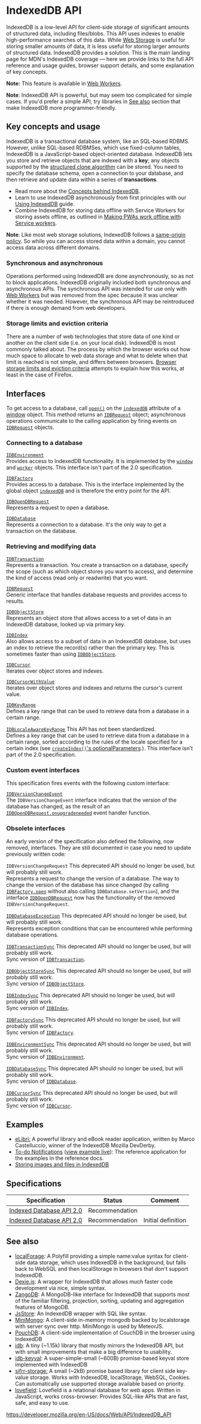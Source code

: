 IndexedDB API
=============

IndexedDB is a low-level API for client-side storage of significant amounts of structured data, including files/blobs. This API uses indexes to enable high-performance searches of this data. While [Web Storage](web_storage_api) is useful for storing smaller amounts of data, it is less useful for storing larger amounts of structured data. IndexedDB provides a solution. This is the main landing page for MDN's IndexedDB coverage — here we provide links to the full API reference and usage guides, browser support details, and some explanation of key concepts.

**Note:** This feature is available in [Web Workers](web_workers_api).

**Note**: IndexedDB API is powerful, but may seem too complicated for simple cases. If you'd prefer a simple API, try libraries in [See also](#see_also) section that make IndexedDB more programmer-friendly.

Key concepts and usage
----------------------

IndexedDB is a transactional database system, like an SQL-based RDBMS. However, unlike SQL-based RDBMSes, which use fixed-column tables, IndexedDB is a JavaScript-based object-oriented database. IndexedDB lets you store and retrieve objects that are indexed with a **key**; any objects supported by the [structured clone algorithm](web_workers_api/structured_clone_algorithm) can be stored. You need to specify the database schema, open a connection to your database, and then retrieve and update data within a series of **transactions**.

-   Read more about the [Concepts behind IndexedDB](indexeddb_api/basic_concepts_behind_indexeddb).
-   Learn to use IndexedDB asynchronously from first principles with our [Using IndexedDB](indexeddb_api/using_indexeddb) guide.
-   Combine IndexedDB for storing data offline with Service Workers for storing assets offline, as outlined in [Making PWAs work offline with Service workers](https://developer.mozilla.org/en-US/docs/Web/Progressive_web_apps/Offline_Service_workers).

**Note**: Like most web storage solutions, IndexedDB follows a [same-origin policy](https://www.w3.org/Security/wiki/Same_Origin_Policy). So while you can access stored data within a domain, you cannot access data across different domains.

### Synchronous and asynchronous

Operations performed using IndexedDB are done asynchronously, so as not to block applications. IndexedDB originally included both synchronous and asynchronous APIs. The synchronous API was intended for use only with [Web Workers](web_workers_api/using_web_workers) but was removed from the spec because it was unclear whether it was needed. However, the synchronous API may be reintroduced if there is enough demand from web developers.

### Storage limits and eviction criteria

There are a number of web technologies that store data of one kind or another on the client side (i.e. on your local disk). IndexedDB is most commonly talked about. The process by which the browser works out how much space to allocate to web data storage and what to delete when that limit is reached is not simple, and differs between browsers. [Browser storage limits and eviction criteria](indexeddb_api/browser_storage_limits_and_eviction_criteria) attempts to explain how this works, at least in the case of Firefox.

Interfaces
----------

To get access to a database, call [`open()`](idbfactory/open) on the [`indexedDB`](windoworworkerglobalscope/indexeddb) attribute of a [window](window) object. This method returns an [`IDBRequest`](idbrequest) object; asynchronous operations communicate to the calling application by firing events on [`IDBRequest`](idbrequest) objects.

### Connecting to a database

[`IDBEnvironment`](idbenvironment)  
Provides access to IndexedDB functionality. It is implemented by the [`window`](window) and [`worker`](worker) objects. This interface isn't part of the 2.0 specification.

[`IDBFactory`](idbfactory)  
Provides access to a database. This is the interface implemented by the global object [`indexedDB`](windoworworkerglobalscope/indexeddb) and is therefore the entry point for the API.

[`IDBOpenDBRequest`](idbopendbrequest)  
Represents a request to open a database.

[`IDBDatabase`](idbdatabase)  
Represents a connection to a database. It's the only way to get a transaction on the database.

### Retrieving and modifying data

[`IDBTransaction`](idbtransaction)  
Represents a transaction. You create a transaction on a database, specify the scope (such as which object stores you want to access), and determine the kind of access (read only or readwrite) that you want.

[`IDBRequest`](idbrequest)  
Generic interface that handles database requests and provides access to results.

[`IDBObjectStore`](idbobjectstore)  
Represents an object store that allows access to a set of data in an IndexedDB database, looked up via primary key.

[`IDBIndex`](idbindex)  
Also allows access to a subset of data in an IndexedDB database, but uses an index to retrieve the record(s) rather than the primary key. This is sometimes faster than using [`IDBObjectStore`](idbobjectstore).

[`IDBCursor`](idbcursor)  
Iterates over object stores and indexes.

[`IDBCursorWithValue`](idbcursorwithvalue)  
Iterates over object stores and indexes and returns the cursor's current value.

[`IDBKeyRange`](idbkeyrange)  
Defines a key range that can be used to retrieve data from a database in a certain range.

 [`IDBLocaleAwareKeyRange`](idblocaleawarekeyrange) <span class="icon non-standard" viewbox="0 0 100 100" xmlns="http://www.w3.org/2000/svg" role="img"> This API has not been standardized. </span>   
Defines a key range that can be used to retrieve data from a database in a certain range, sorted according to the rules of the locale specified for a certain index (see [`createIndex()`'s optionalParameters](idbobjectstore/createindex#parameters).). This interface isn't part of the 2.0 specification.

### Custom event interfaces

This specification fires events with the following custom interface:

[`IDBVersionChangeEvent`](idbversionchangeevent)  
The `IDBVersionChangeEvent` interface indicates that the version of the database has changed, as the result of an [`IDBOpenDBRequest.onupgradeneeded`](idbopendbrequest/onupgradeneeded) event handler function.

### Obsolete interfaces

An early version of the specification also defined the following, now removed, interfaces. They are still documented in case you need to update previously written code:

 <span class="page-not-created">`IDBVersionChangeRequest`</span> <span class="icon deprecated" viewbox="0 0 100 100" xmlns="http://www.w3.org/2000/svg" role="img"> This deprecated API should no longer be used, but will probably still work. </span>   
Represents a request to change the version of a database. The way to change the version of the database has since changed (by calling [`IDBFactory.open`](idbfactory/open) without also calling <span class="page-not-created">`IDBDatabase.setVersion`</span>), and the interface [`IDBOpenDBRequest`](idbopendbrequest) now has the functionality of the removed <span class="page-not-created">`IDBVersionChangeRequest`</span>.

 [`IDBDatabaseException`](idbdatabaseexception) <span class="icon deprecated" viewbox="0 0 100 100" xmlns="http://www.w3.org/2000/svg" role="img"> This deprecated API should no longer be used, but will probably still work. </span>   
Represents exception conditions that can be encountered while performing database operations.

 [`IDBTransactionSync`](idbtransactionsync) <span class="icon deprecated" viewbox="0 0 100 100" xmlns="http://www.w3.org/2000/svg" role="img"> This deprecated API should no longer be used, but will probably still work. </span>   
Sync version of [`IDBTransaction`](idbtransaction).

 [`IDBObjectStoreSync`](idbobjectstoresync) <span class="icon deprecated" viewbox="0 0 100 100" xmlns="http://www.w3.org/2000/svg" role="img"> This deprecated API should no longer be used, but will probably still work. </span>   
Sync version of [`IDBObjectStore`](idbobjectstore).

 [`IDBIndexSync`](idbindexsync) <span class="icon deprecated" viewbox="0 0 100 100" xmlns="http://www.w3.org/2000/svg" role="img"> This deprecated API should no longer be used, but will probably still work. </span>   
Sync version of [`IDBIndex`](idbindex).

 [`IDBFactorySync`](idbfactorysync) <span class="icon deprecated" viewbox="0 0 100 100" xmlns="http://www.w3.org/2000/svg" role="img"> This deprecated API should no longer be used, but will probably still work. </span>   
Sync version of [`IDBFactory`](idbfactory).

 [`IDBEnvironmentSync`](idbenvironmentsync) <span class="icon deprecated" viewbox="0 0 100 100" xmlns="http://www.w3.org/2000/svg" role="img"> This deprecated API should no longer be used, but will probably still work. </span>   
Sync version of [`IDBEnvironment`](idbenvironment).

 [`IDBDatabaseSync`](idbdatabasesync) <span class="icon deprecated" viewbox="0 0 100 100" xmlns="http://www.w3.org/2000/svg" role="img"> This deprecated API should no longer be used, but will probably still work. </span>   
Sync version of [`IDBDatabase`](idbdatabase).

 [`IDBCursorSync`](idbcursorsync) <span class="icon deprecated" viewbox="0 0 100 100" xmlns="http://www.w3.org/2000/svg" role="img"> This deprecated API should no longer be used, but will probably still work. </span>   
Sync version of [`IDBCursor`](idbcursor).

Examples
--------

-   [eLibri:](https://marco-c.github.io/eLibri/) A powerful library and eBook reader application, written by Marco Castelluccio, winner of the IndexedDB Mozilla DevDerby.
-   [To-do Notifications](https://github.com/chrisdavidmills/to-do-notifications/tree/gh-pages) ([view example live](https://mdn.github.io/to-do-notifications/)): The reference application for the examples in the reference docs.
-   [Storing images and files in IndexedDB](https://hacks.mozilla.org/2012/02/storing-images-and-files-in-indexeddb/)

Specifications
--------------

<table><thead><tr class="header"><th>Specification</th><th>Status</th><th>Comment</th></tr></thead><tbody><tr class="odd"><td><a href="https://www.w3.org/TR/IndexedDB/">Indexed Database API 2.0</a></td><td><span class="spec-rec">Recommendation</span></td><td></td></tr><tr class="even"><td><a href="https://www.w3.org/TR/IndexedDB/">Indexed Database API 2.0</a></td><td><span class="spec-rec">Recommendation</span></td><td>Initial definition</td></tr></tbody></table>

See also
--------

-   [localForage](https://localforage.github.io/localForage/): A Polyfill providing a simple name:value syntax for client-side data storage, which uses IndexedDB in the background, but falls back to WebSQL and then localStorage in browsers that don't support IndexedDB.
-   [Dexie.js](https://dexie.org/): A wrapper for IndexedDB that allows much faster code development via nice, simple syntax.
-   [ZangoDB](https://github.com/erikolson186/zangodb): A MongoDB-like interface for IndexedDB that supports most of the familiar filtering, projection, sorting, updating and aggregation features of MongoDB.
-   [JsStore](https://jsstore.net/): An IndexedDB wrapper with SQL like syntax.
-   [MiniMongo](https://github.com/mWater/minimongo): A client-side in-memory mongodb backed by localstorage with server sync over http. MiniMongo is used by MeteorJS.
-   [PouchDB](https://pouchdb.com): A client-side implementation of CouchDB in the browser using IndexedDB
-   [idb](https://www.npmjs.com/package/idb): A tiny (~1.15k) library that mostly mirrors the IndexedDB API, but with small improvements that make a big difference to usability.
-   [idb-keyval](https://www.npmjs.com/package/idb-keyval): A super-simple-small (~600B) promise-based keyval store implemented with IndexedDB
-   [sifrr-storage:](https://www.npmjs.com/package/@sifrr/storage) A small (~2kB) promise based library for client side key-value storage. Works with IndexedDB, localStorage, WebSQL, Cookies. Can automatically use supported storage available based on priority.
-   [lovefield](https://github.com/google/lovefield): <span class="mr-2 text-gray-dark">Lovefield is a relational database for web apps. Written in JavaScript, works cross-browser. Provides SQL-like APIs that are fast, safe, and easy to use.</span>

<a href="https://developer.mozilla.org/en-US/docs/Web/API/IndexedDB_API" class="_attribution-link">https://developer.mozilla.org/en-US/docs/Web/API/IndexedDB_API</a>

